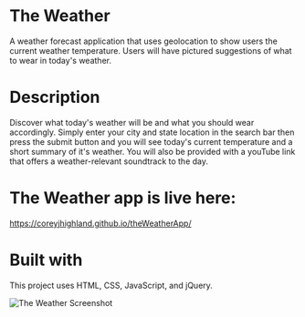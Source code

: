 # The Weather
A weather forecast application that uses geolocation to show users the current weather temperature. Users will have pictured suggestions of what to wear in today's weather.

# Description
Discover what today's weather will be and what you should wear accordingly. Simply enter your city and state location in the search bar then press the submit button and you will see today's current temperature and a short summary of it's weather.  You will also be provided with a youTube link that offers a weather-relevant soundtrack to the day.

# The Weather app is live here:
https://coreyjhighland.github.io/theWeatherApp/

# Built with
This project uses HTML, CSS, JavaScript, and jQuery.

![The Weather Screenshot](https://i.imgur.com/5ELAqQT.png)
